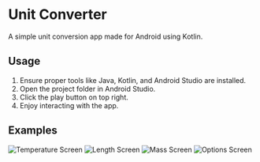 # Unit Converter

A simple unit conversion app made for Android using Kotlin.

## Usage

1. Ensure proper tools like Java, Kotlin, and Android Studio are installed.
2. Open the project folder in Android Studio.
3. Click the play button on top right.
4. Enjoy interacting with the app.

## Examples

![Temperature Screen](./example_one.png)
![Length Screen](./example_two.png)
![Mass Screen](./example_three.png)
![Options Screen](./example_four.png)
